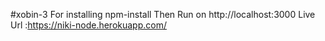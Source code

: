 #xobin-3
For installing npm-install
Then Run on http://localhost:3000
Live Url :https://niki-node.herokuapp.com/


